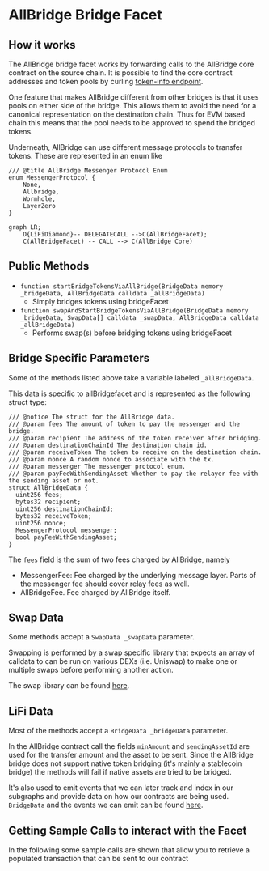 # AllBridge Bridge Facet

## How it works

The AllBridge bridge facet works by forwarding calls to the AllBridge core contract on the source chain. It is possible to find the core contract addresses and token pools by curling [token-info endpoint](https://core.api.allbridgecoreapi.net/token-info).

One feature that makes AllBridge different from other bridges is that it uses pools on either side of the bridge. This allows them to avoid the need for a canonical representation on the destination chain. Thus for EVM based chain this means that the pool needs to be approved to spend the bridged tokens.

Underneath, AllBridge can use different message protocols to transfer tokens. These are represented in an enum like

```
/// @title AllBridge Messenger Protocol Enum
enum MessengerProtocol {
    None,
    Allbridge,
    Wormhole,
    LayerZero
}
```

```mermaid
graph LR;
    D{LiFiDiamond}-- DELEGATECALL -->C(AllBridgeFacet);
    C(AllBridgeFacet) -- CALL --> C(AllBridge Core)
```

## Public Methods

- `function startBridgeTokensViaAllBridge(BridgeData memory _bridgeData, AllBridgeData calldata _allBridgeData)`
  - Simply bridges tokens using bridgeFacet
- `function swapAndStartBridgeTokensViaAllBridge(BridgeData memory _bridgeData, SwapData[] calldata _swapData, AllBridgeData calldata _allBridgeData)`
  - Performs swap(s) before bridging tokens using bridgeFacet

## Bridge Specific Parameters

Some of the methods listed above take a variable labeled `_allBridgeData`.

This data is specific to allBridgefacet and is represented as the following struct type:

```solidity
/// @notice The struct for the AllBridge data.
/// @param fees The amount of token to pay the messenger and the bridge.
/// @param recipient The address of the token receiver after bridging.
/// @param destinationChainId The destination chain id.
/// @param receiveToken The token to receive on the destination chain.
/// @param nonce A random nonce to associate with the tx.
/// @param messenger The messenger protocol enum.
/// @param payFeeWithSendingAsset Whether to pay the relayer fee with the sending asset or not.
struct AllBridgeData {
  uint256 fees;
  bytes32 recipient;
  uint256 destinationChainId;
  bytes32 receiveToken;
  uint256 nonce;
  MessengerProtocol messenger;
  bool payFeeWithSendingAsset;
}
```

The `fees` field is the sum of two fees charged by AllBridge, namely

- MessengerFee: Fee charged by the underlying message layer. Parts of the messenger fee should cover relay fees as well.
- AllBridgeFee. Fee charged by AllBridge itself.

## Swap Data

Some methods accept a `SwapData _swapData` parameter.

Swapping is performed by a swap specific library that expects an array of calldata to can be run on various DEXs (i.e. Uniswap) to make one or multiple swaps before performing another action.

The swap library can be found [here](../src/Libraries/LibSwap.sol).

## LiFi Data

Most of the methods accept a `BridgeData _bridgeData` parameter.

In the AllBridge contract call the fields `minAmount` and `sendingAssetId` are used for the transfer amount and the asset to be sent. Since the AllBridge bridge does not support native token bridging (it's mainly a stablecoin bridge) the methods will fail if native assets are tried to be bridged.

It's also used to emit events that we can later track and index in our subgraphs and provide data on how our contracts are being used. `BridgeData` and the events we can emit can be found [here](../src/Interfaces/ILiFi.sol).

## Getting Sample Calls to interact with the Facet

In the following some sample calls are shown that allow you to retrieve a populated transaction that can be sent to our contract
